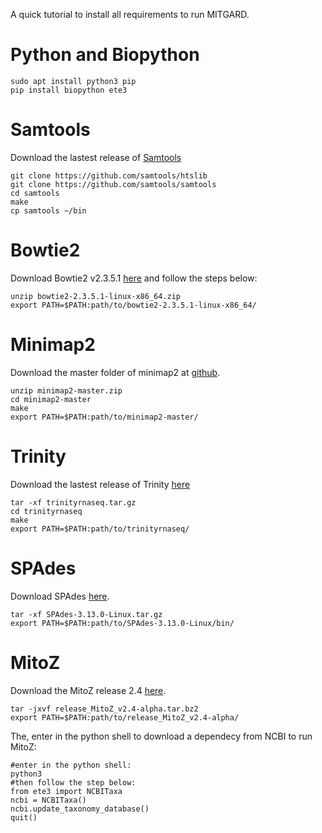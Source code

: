 A quick tutorial to install all requirements to run MITGARD.

Python and Biopython
====================
```
sudo apt install python3 pip
pip install biopython ete3
```

Samtools
========
Download the lastest release of [Samtools](http://quinlanlab.org/tutorials/samtools/samtools.html)
```
git clone https://github.com/samtools/htslib
git clone https://github.com/samtools/samtools
cd samtools
make
cp samtools ~/bin
```

Bowtie2
=======
Download Bowtie2 v2.3.5.1 [here](https://sourceforge.net/projects/bowtie-bio/files/bowtie2/2.3.5.1/) and follow the steps below:
```
unzip bowtie2-2.3.5.1-linux-x86_64.zip
export PATH=$PATH:path/to/bowtie2-2.3.5.1-linux-x86_64/
```

Minimap2
========
Download the master folder of minimap2 at [github](https://github.com/lh3/minimap2).
```
unzip minimap2-master.zip
cd minimap2-master
make
export PATH=$PATH:path/to/minimap2-master/
```

Trinity
=======
Download the lastest release of Trinity [here](https://github.com/trinityrnaseq/trinityrnaseq/releases)
```
tar -xf trinityrnaseq.tar.gz
cd trinityrnaseq
make
export PATH=$PATH:path/to/trinityrnaseq/
```

SPAdes
======
Download SPAdes [here](http://cab.spbu.ru/files/release3.13.0/SPAdes-3.13.0-Linux.tar.gz).
```
tar -xf SPAdes-3.13.0-Linux.tar.gz
export PATH=$PATH:path/to/SPAdes-3.13.0-Linux/bin/
```

MitoZ
=====
Download the MitoZ release 2.4 [here](https://github.com/linzhi2013/MitoZ/blob/master/version_2.4-alpha/release_MitoZ_v2.4-alpha.tar.bz2).
```
tar -jxvf release_MitoZ_v2.4-alpha.tar.bz2
export PATH=$PATH:path/to/release_MitoZ_v2.4-alpha/
```
The, enter in the python shell to download a dependecy from NCBI to run MitoZ:
```
#enter in the python shell:
python3
#then follow the step below:
from ete3 import NCBITaxa
ncbi = NCBITaxa()
ncbi.update_taxonomy_database()
quit()
```
